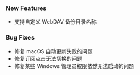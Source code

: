 ### New Features

- 支持自定义 WebDAV 备份目录名称

### Bug Fixes

- 修复 macOS 自动更新失败的问题
- 修复订阅点击无法切换的问题
- 修复某些 Windows 管理员权限依然无法启动的问题
